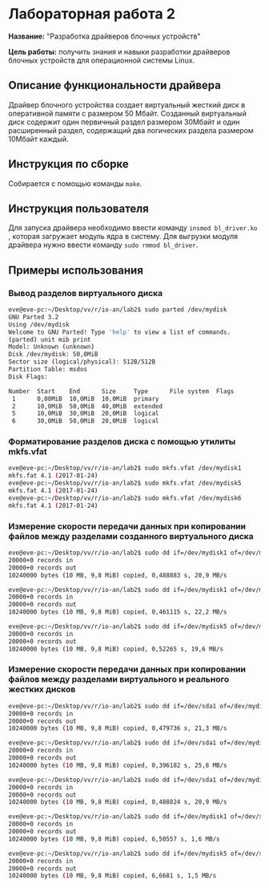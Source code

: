 # Лабораторная работа 2

**Название:** "Разработка драйверов блочных устройств"

**Цель работы:** получить знания и навыки разработки драйверов блочных устройств для операционной системы Linux.

## Описание функциональности драйвера

Драйвер блочного устройства создает виртуальный жесткий диск в оперативной памяти с размером 50 Мбайт. Созданный виртуальный диск содержит один первичный раздел размером 30Мбайт и один расширенный раздел, содержащий два логических раздела размером 10Мбайт каждый.

## Инструкция по сборке

Собирается с помощью команды ```make```.

## Инструкция пользователя

Для запуска драйвера необходимо ввести команду ```insmod bl_driver.ko``` , которая загружает модуль ядра в систему.
Для выгрузки модуля драйвера нужно ввести команду ```sudo rmmod bl_driver```.

## Примеры использования

### Вывод разделов виртуального диска

```bash
eve@eve-pc:~/Desktop/vv/r/io-an/lab2$ sudo parted /dev/mydisk
GNU Parted 3.2
Using /dev/mydisk
Welcome to GNU Parted! Type 'help' to view a list of commands.
(parted) unit mib print                                                   
Model: Unknown (unknown)
Disk /dev/mydisk: 50,0MiB
Sector size (logical/physical): 512B/512B
Partition Table: msdos
Disk Flags: 

Number  Start    End      Size     Type      File system  Flags
 1      0,00MiB  10,0MiB  10,0MiB  primary
 2      10,0MiB  50,0MiB  40,0MiB  extended
 5      10,0MiB  30,0MiB  20,0MiB  logical
 6      30,0MiB  50,0MiB  20,0MiB  logical

```

### Форматирование разделов диска с помощью утилиты mkfs.vfat

```bash
eve@eve-pc:~/Desktop/vv/r/io-an/lab2$ sudo mkfs.vfat /dev/mydisk1
mkfs.fat 4.1 (2017-01-24)
eve@eve-pc:~/Desktop/vv/r/io-an/lab2$ sudo mkfs.vfat /dev/mydisk5
mkfs.fat 4.1 (2017-01-24)
eve@eve-pc:~/Desktop/vv/r/io-an/lab2$ sudo mkfs.vfat /dev/mydisk6
mkfs.fat 4.1 (2017-01-24)

```

### Измерение скорости передачи данных при копировании файлов между разделами созданного виртуального диска

```bash
eve@eve-pc:~/Desktop/vv/r/io-an/lab2$ sudo dd if=/dev/mydisk1 of=/dev/mydisk5 bs=512 count=20000 oflag=direct
20000+0 records in
20000+0 records out
10240000 bytes (10 MB, 9,8 MiB) copied, 0,488883 s, 20,9 MB/s

eve@eve-pc:~/Desktop/vv/r/io-an/lab2$ sudo dd if=/dev/mydisk1 of=/dev/mydisk6 bs=512 count=20000 oflag=direct
20000+0 records in
20000+0 records out
10240000 bytes (10 MB, 9,8 MiB) copied, 0,461115 s, 22,2 MB/s

eve@eve-pc:~/Desktop/vv/r/io-an/lab2$ sudo dd if=/dev/mydisk5 of=/dev/mydisk6 bs=512 count=20000 oflag=direct
20000+0 records in
20000+0 records out
10240000 bytes (10 MB, 9,8 MiB) copied, 0,52265 s, 19,6 MB/s

```

### Измерение скорости передачи данных при копировании файлов между разделами виртуального и реального жестких дисков

```bash
eve@eve-pc:~/Desktop/vv/r/io-an/lab2$ sudo dd if=/dev/sda1 of=/dev/mydisk1 bs=512 count=20000 oflag=direct
20000+0 records in
20000+0 records out
10240000 bytes (10 MB, 9,8 MiB) copied, 0,479736 s, 21,3 MB/s

eve@eve-pc:~/Desktop/vv/r/io-an/lab2$ sudo dd if=/dev/sda1 of=/dev/mydisk5 bs=512 count=20000 oflag=direct
20000+0 records in
20000+0 records out
10240000 bytes (10 MB, 9,8 MiB) copied, 0,396182 s, 25,8 MB/s

eve@eve-pc:~/Desktop/vv/r/io-an/lab2$ sudo dd if=/dev/sda1 of=/dev/mydisk6 bs=512 count=20000 oflag=direct
20000+0 records in
20000+0 records out
10240000 bytes (10 MB, 9,8 MiB) copied, 0,488824 s, 20,9 MB/s

eve@eve-pc:~/Desktop/vv/r/io-an/lab2$ sudo dd if=/dev/mydisk1 of=/dev/sda1 bs=512 count=20000 oflag=direct
20000+0 records in
20000+0 records out
10240000 bytes (10 MB, 9,8 MiB) copied, 6,50557 s, 1,6 MB/s

eve@eve-pc:~/Desktop/vv/r/io-an/lab2$ sudo dd if=/dev/mydisk5 of=/dev/sda1 bs=512 count=20000 oflag=direct
20000+0 records in
20000+0 records out
10240000 bytes (10 MB, 9,8 MiB) copied, 6,6681 s, 1,5 MB/s

```
